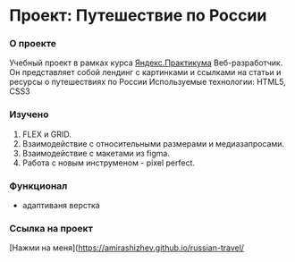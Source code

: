 # Проект: Путешествие по России

### О проекте
Учебный проект в рамках курса [Яндекс.Практикума](https://practicum.yandex.ru/web/) Веб-разработчик.
Он представляет собой лендинг с картинками и ссылками на статьи и ресурсы о путешествиях по России
Используемые технологии: HTML5, CSS3

### Изучено
1) FLEX и GRID.
2) Взаимодействие с относительными размерами и медиазапросами.
2) Взаимодействие с макетами из figma.
3) Работа с новым инструменом - pixel perfect.

### Функционал
* адаптиваня верстка

### Ссылка на проект
[Нажми на меня](https://amirashizhev.github.io/russian-travel/
